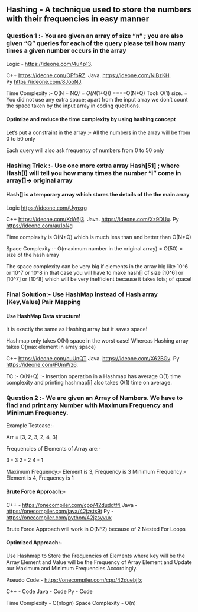 ## Hashing - A technique used to store the numbers with their frequencies in easy manner 


### Question 1 :- You are given an array of size “n” ; you are also given “Q” queries for each of the query please tell how many times a given number occurs in the array 


Logic - https://ideone.com/4u4p13. 

C++ https://ideone.com/OFfbRZ. 
Java. https://ideone.com/NlBzKH.  
Py https://ideone.com/8JooNJ. 

Time Complexity :- O(N + N*Q) = O(N*(1+Q)) ====O(N*Q)
Took O(1) size. = You did not use any extra space; apart from the input array we don’t count the space taken by the input array in coding questions. 

#### Optimize and reduce the time complexity by using hashing concept 

Let’s put a constraint in the array :- All the numbers in the array will be from 0 to 50 only  

Each query will also ask frequency of numbers from 0 to 50 only 

### Hashing Trick :- Use one more extra array Hash[51] ; where Hash[i] will tell you how many times the number “i” come in array[]-> original array 

#### Hash[] is a temporary array which stores the details of the the main array

Logic https://ideone.com/Uynxrg 

C++ https://ideone.com/KdA6j3. 
Java. https://ideone.com/Xz9DUu. 
Py https://ideone.com/au1oNg 

Time complexity is O(N+Q) which is much less than and better than O(N*Q)

Space Complexity :- O(maximum number in the original array) = O(50) = size of the hash array 

The space complexity can be very big if elements in the array big like 10^6 or 10^7 or 10^8 in that case you will have to make hash[] of size [10^6] or [10^7] or [10^8] which will be very inefficient because it takes lots; of space!

### Final Solution:- Use HashMap instead of Hash array (Key,Value) Pair Mapping 

#### Use HashMap Data structure!

It is exactly the same as Hashing array but it saves space! 

Hashmap only takes O(N) space in the worst case! Whereas Hashing array takes O(max element in array space)

C++ https://ideone.com/cuUnQT 
Java. https://ideone.com/X62BGv. 
Py https://ideone.com/FUmWz6.  


TC :- O(N+Q) :- Insertion operation in a Hashmap has average O(1) time complexity and printing hashmap[i] also takes O(1) time on average. 


### Question 2 :- We are given an Array of Numbers. We have to find and print any Number with Maximum Frequency and Minimum Frequency.

Example Testcase:-

Arr = [3, 2, 3, 2, 4, 3]

Frequencies of Elements of Array are:-

3 - 3
2 - 2
4 - 1

Maximum Frequency:- Element is 3, Frequency is 3
Minimum Frequency:- Element is 4, Frequency is 1

#### Brute Force Approach:-
C++ - https://onecompiler.com/cpp/42duddtf4
Java - https://onecompiler.com/java/42jzsts9t
Py - https://onecompiler.com/python/42jzsyvux


Brute Force Approach will work in O(N^2) because of 2 Nested For Loops

#### Optimized Approach:- 

Use Hashmap to Store the Frequencies of Elements where key will be the Array Element and Value will be the Frequency of Array Element and Update our Maximum and Minimum Frequencies Accordingly.

Pseudo Code:- https://onecompiler.com/cpp/42duebjfx

C++ - Code
Java - Code
Py - Code

Time Complexity - O(nlogn)
Space Complexity - O(n)
